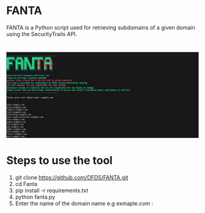 # FANTA
FANTA is a Python script used for retrieving subdomains of a given domain using the SecurityTrails API.

#
![web-link finder logo](https://raw.githubusercontent.com/OFD5/FANTA/main/Fanta.PNG)

# Steps to use the tool
1. git clone https://github.com/OFD5/FANTA.git
2. cd Fanta
3. pip install -r requirements.txt
4. python fanta.py
5. Enter the name of the domain name e.g exmaple.com : 
